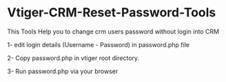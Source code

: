 # Vtiger-CRM-Reset-Password-Tools
This Tools Help you to change crm users password without login into CRM

1- edit login details (Username - Password) in password.php file

2- Copy password.php in vtiger root directory.

3- Run password.php via your browser
